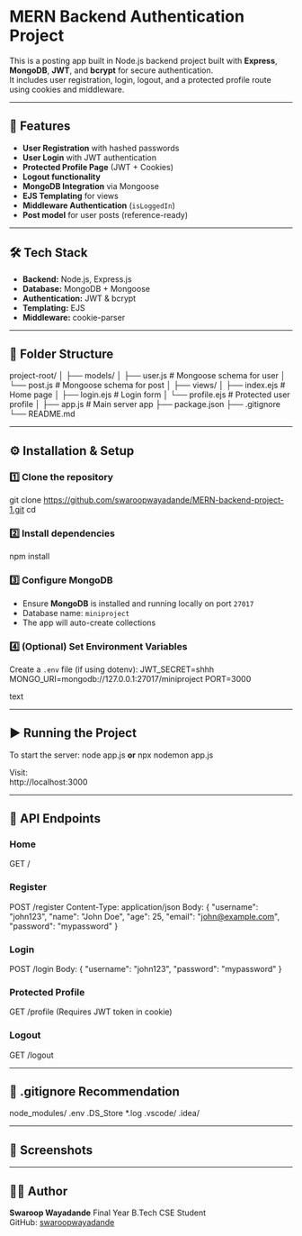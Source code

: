 ﻿# MERN Backend Authentication Project

This is a posting app built in Node.js backend project built with **Express**, **MongoDB**, **JWT**, and **bcrypt** for secure authentication.  
It includes user registration, login, logout, and a protected profile route using cookies and middleware.

---

## 🚀 Features
- **User Registration** with hashed passwords
- **User Login** with JWT authentication
- **Protected Profile Page** (JWT + Cookies)
- **Logout functionality**
- **MongoDB Integration** via Mongoose
- **EJS Templating** for views
- **Middleware Authentication** (`isLoggedIn`)
- **Post model** for user posts (reference-ready)

---

## 🛠 Tech Stack
- **Backend:** Node.js, Express.js
- **Database:** MongoDB + Mongoose
- **Authentication:** JWT & bcrypt
- **Templating:** EJS
- **Middleware:** cookie-parser

---

## 📂 Folder Structure
project-root/
│
├── models/
│ ├── user.js # Mongoose schema for user
│ └── post.js # Mongoose schema for post
│
├── views/
│ ├── index.ejs # Home page
│ ├── login.ejs # Login form
│ └── profile.ejs # Protected user profile
│
├── app.js # Main server app
├── package.json
├── .gitignore
└── README.md



---

## ⚙️ Installation & Setup

### 1️⃣ Clone the repository
git clone https://github.com/swaroopwayadande/MERN-backend-project-1.git
cd <Parent folder>



### 2️⃣ Install dependencies
npm install



### 3️⃣ Configure MongoDB
- Ensure **MongoDB** is installed and running locally on port `27017`
- Database name: `miniproject`
- The app will auto-create collections

### 4️⃣ (Optional) Set Environment Variables
Create a `.env` file (if using dotenv):
JWT_SECRET=shhh
MONGO_URI=mongodb://127.0.0.1:27017/miniproject
PORT=3000

text

---

## ▶️ Running the Project

To start the server:
node app.js 
**or**
npx nodemon app.js


Visit:  
http://localhost:3000

---

## 📡 API Endpoints

### **Home**
GET /



### **Register**
POST /register
Content-Type: application/json
Body:
{
"username": "john123",
"name": "John Doe",
"age": 25,
"email": "john@example.com",
"password": "mypassword"
}


### **Login**
POST /login
Body:
{
"username": "john123",
"password": "mypassword"
}



### **Protected Profile**
GET /profile
(Requires JWT token in cookie)



### **Logout**
GET /logout


---

## 📝 .gitignore Recommendation
node_modules/
.env
.DS_Store
*.log
.vscode/
.idea/



---

## 📸 Screenshots




















---

## 👨‍💻 Author
**Swaroop Wayadande**
Final Year B.Tech CSE Student  
GitHub: [swaroopwayadande](https://github.com/swaroopwayadande)
